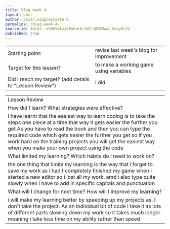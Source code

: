 ```yaml
---
title: blog week 4
layout: post
author: oscar.midgleymasters
permalink: /blog-week-4/
source-id: 1OcUi--eSRG59kzyK0xhwrU-OZV-WOIWAwJ_GxvyRctU
published: true
---
```

<table>
  <tr>
    <td>Starting point:</td>
    <td>revise last week's blog for improvement </td>
  </tr>
  <tr>
    <td>Target for this lesson?</td>
    <td>to make a working game using variables </td>
  </tr>
  <tr>
    <td>Did I reach my target? 
(add details to "Lesson Review")</td>
    <td> i did </td>
  </tr>
</table>


<table>
  <tr>
    <td>Lesson Review</td>
  </tr>
  <tr>
    <td>How did I learn? What strategies were effective? </td>
  </tr>
  <tr>
    <td>I have learnt that the easiest way to learn coding is to take the steps one piece at a time that way it gets easier the further you get As you have to read the book and then you can type the required code which gets easier the further you get so if you work hard on the training projects you will get the easiest way when you make your own project using the code  </td>
  </tr>
  <tr>
    <td>What limited my learning? Which habits do I need to work on? </td>
  </tr>
  <tr>
    <td>the one thing that limits my learning is the way that i forget to save my work as i had t completely finished my game when i started a new editor so i lost all my work. amd i also type quite slowly when i have to add in specific capitals and punctuation</td>
  </tr>
  <tr>
    <td>What will I change for next time? How will I improve my learning?</td>
  </tr>
  <tr>
    <td>i will make my learning better by speeding up my projects as. I don't take the project.  As an individual bit of code I take it as lots of different parts slowing down my work so it takes much longer meaning i take less time on my ability rather than speed </td>
  </tr>
</table>


